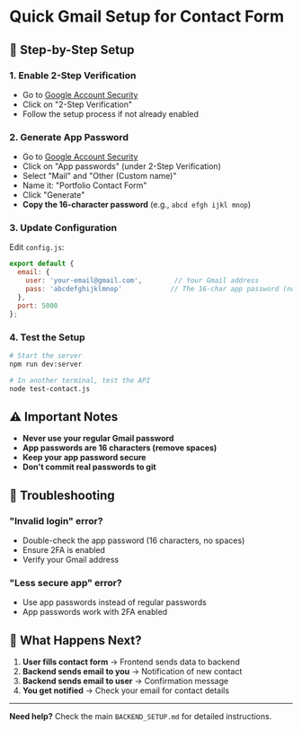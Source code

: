 # Quick Gmail Setup for Contact Form

## 🚀 Step-by-Step Setup

### 1. Enable 2-Step Verification
- Go to [Google Account Security](https://myaccount.google.com/security)
- Click on "2-Step Verification"
- Follow the setup process if not already enabled

### 2. Generate App Password
- Go to [Google Account Security](https://myaccount.google.com/security)
- Click on "App passwords" (under 2-Step Verification)
- Select "Mail" and "Other (Custom name)"
- Name it: "Portfolio Contact Form"
- Click "Generate"
- **Copy the 16-character password** (e.g., `abcd efgh ijkl mnop`)

### 3. Update Configuration
Edit `config.js`:
```javascript
export default {
  email: {
    user: 'your-email@gmail.com',        // Your Gmail address
    pass: 'abcdefghijklmnop'            // The 16-char app password (no spaces)
  },
  port: 5000
};
```

### 4. Test the Setup
```bash
# Start the server
npm run dev:server

# In another terminal, test the API
node test-contact.js
```

## ⚠️ Important Notes

- **Never use your regular Gmail password**
- **App passwords are 16 characters (remove spaces)**
- **Keep your app password secure**
- **Don't commit real passwords to git**

## 🔧 Troubleshooting

### "Invalid login" error?
- Double-check the app password (16 characters, no spaces)
- Ensure 2FA is enabled
- Verify your Gmail address

### "Less secure app" error?
- Use app passwords instead of regular passwords
- App passwords work with 2FA enabled

## 📧 What Happens Next?

1. **User fills contact form** → Frontend sends data to backend
2. **Backend sends email to you** → Notification of new contact
3. **Backend sends email to user** → Confirmation message
4. **You get notified** → Check your email for contact details

---

**Need help?** Check the main `BACKEND_SETUP.md` for detailed instructions.
